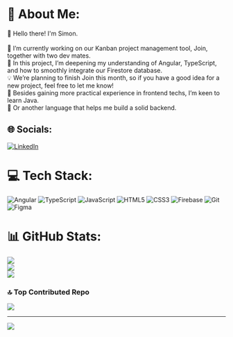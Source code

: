 # 💫 About Me:
🦊 Hello there! I'm Simon.<br><br>🔭 I’m currently working on our Kanban project management tool, Join, together with two dev mates. <br>🌌 In this project, I’m deepening my understanding of Angular, TypeScript, and how to smoothly integrate our Firestore database. <br>💡 We’re planning to finish Join this month, so if you have a good idea for a new project, feel free to let me know! <br>🌱 Besides gaining more practical experience in frontend techs, I’m keen to learn Java. <br>🧱 Or another language that helps me build a solid backend.


## 🌐 Socials:
[![LinkedIn](https://img.shields.io/badge/LinkedIn-%230077B5.svg?logo=linkedin&logoColor=white)](https://linkedin.com/in/simon-fuchs-SimCommit) 

# 💻 Tech Stack:
![Angular](https://img.shields.io/badge/angular-%23DD0031.svg?style=for-the-badge&logo=angular&logoColor=white) ![TypeScript](https://img.shields.io/badge/typescript-%23007ACC.svg?style=for-the-badge&logo=typescript&logoColor=white) ![JavaScript](https://img.shields.io/badge/java-%23ED8B00.svg?style=for-the-badge&logo=openjdk&logoColor=white) ![HTML5](https://img.shields.io/badge/html5-%23E34F26.svg?style=for-the-badge&logo=html5&logoColor=white) ![CSS3](https://img.shields.io/badge/css3-%231572B6.svg?style=for-the-badge&logo=css3&logoColor=white) ![Firebase](https://img.shields.io/badge/firebase-%23039BE5.svg?style=for-the-badge&logo=firebase) ![Git](https://img.shields.io/badge/git-%23F05033.svg?style=for-the-badge&logo=git&logoColor=white) ![Figma](https://img.shields.io/badge/figma-%23F24E1E.svg?style=for-the-badge&logo=figma&logoColor=white)
# 📊 GitHub Stats:
![](https://github-readme-stats.vercel.app/api?username=SimCommit&theme=calm_pink&hide_border=false&include_all_commits=false&count_private=false)<br/>
![](https://nirzak-streak-stats.vercel.app/?user=SimCommit&theme=calm_pink&hide_border=false)<br/>
![](https://github-readme-stats.vercel.app/api/top-langs/?username=SimCommit&theme=calm_pink&hide_border=false&include_all_commits=false&count_private=false&layout=compact)

### 🔝 Top Contributed Repo
![](https://github-contributor-stats.vercel.app/api?username=SimCommit&limit=5&theme=dark&combine_all_yearly_contributions=true)

---
[![](https://visitcount.itsvg.in/api?id=SimCommit&icon=9&color=7)](https://visitcount.itsvg.in)

<!-- Proudly created with GPRM ( https://gprm.itsvg.in ) -->
